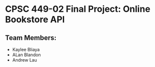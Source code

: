 # CPSC 449-02 Final Project: Online Bookstore API
## Team Members:
* Kaylee Bliaya
* ALan Blandon
* Andrew Lau
